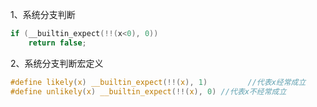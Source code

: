1、系统分支判断

```c
if (__builtin_expect(!!(x<0), 0)) 
    return false;
```

2、系统分支判断宏定义

```c
#define likely(x) __builtin_expect(!!(x), 1)         //代表x经常成立
#define unlikely(x) __builtin_expect(!!(x), 0) //代表x不经常成立

```



